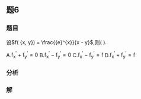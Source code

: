 ## 题6
### 题目
设$f( {x, y})  = \frac{{e}^{x}}{x - y}$,则( ).

A.${\mathrm{f}}_{\mathrm{x}}^{\prime } + {\mathrm{f}}_{\mathrm{y}}^{\prime } = 0$
B.${\mathrm{f}}_{\mathrm{x}}^{\prime } - {\mathrm{f}}_{\mathrm{y}}^{\prime } = 0$
C.${\mathrm{f}}_{\mathrm{x}}^{\prime } - {\mathrm{f}}_{\mathrm{y}}^{\prime } = \mathrm{f}$
D.${\mathrm{f}}_{\mathrm{x}}^{\prime } + {\mathrm{f}}_{\mathrm{y}}^{\prime } = \mathrm{f}$
### 分析

### 解